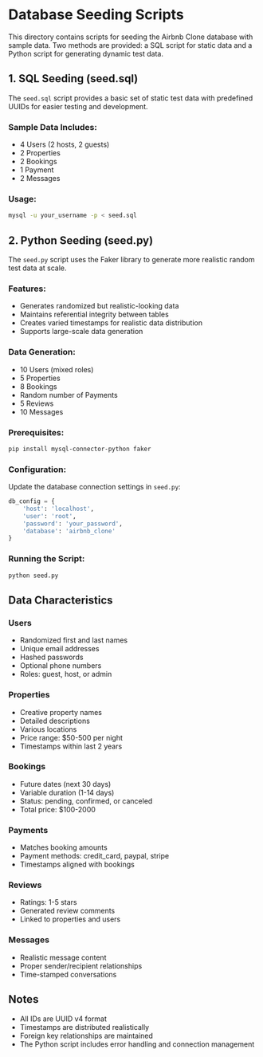 # Database Seeding Scripts

This directory contains scripts for seeding the Airbnb Clone database with sample data. Two methods are provided: a SQL script for static data and a Python script for generating dynamic test data.

## 1. SQL Seeding (seed.sql)

The `seed.sql` script provides a basic set of static test data with predefined UUIDs for easier testing and development.

### Sample Data Includes:
- 4 Users (2 hosts, 2 guests)
- 2 Properties
- 2 Bookings
- 1 Payment
- 2 Messages

### Usage:
```bash
mysql -u your_username -p < seed.sql
```

## 2. Python Seeding (seed.py)

The `seed.py` script uses the Faker library to generate more realistic random test data at scale.

### Features:
- Generates randomized but realistic-looking data
- Maintains referential integrity between tables
- Creates varied timestamps for realistic data distribution
- Supports large-scale data generation

### Data Generation:
- 10 Users (mixed roles)
- 5 Properties
- 8 Bookings
- Random number of Payments
- 5 Reviews
- 10 Messages

### Prerequisites:
```bash
pip install mysql-connector-python faker
```

### Configuration:
Update the database connection settings in `seed.py`:
```python
db_config = {
    'host': 'localhost',
    'user': 'root',
    'password': 'your_password',
    'database': 'airbnb_clone'
}
```

### Running the Script:
```bash
python seed.py
```

## Data Characteristics

### Users
- Randomized first and last names
- Unique email addresses
- Hashed passwords
- Optional phone numbers
- Roles: guest, host, or admin

### Properties
- Creative property names
- Detailed descriptions
- Various locations
- Price range: $50-500 per night
- Timestamps within last 2 years

### Bookings
- Future dates (next 30 days)
- Variable duration (1-14 days)
- Status: pending, confirmed, or canceled
- Total price: $100-2000

### Payments
- Matches booking amounts
- Payment methods: credit_card, paypal, stripe
- Timestamps aligned with bookings

### Reviews
- Ratings: 1-5 stars
- Generated review comments
- Linked to properties and users

### Messages
- Realistic message content
- Proper sender/recipient relationships
- Time-stamped conversations

## Notes
- All IDs are UUID v4 format
- Timestamps are distributed realistically
- Foreign key relationships are maintained
- The Python script includes error handling and connection management